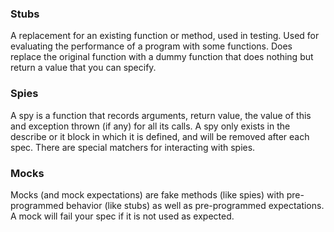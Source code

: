 ### Stubs

A replacement for an existing function or method, used in testing.
Used for evaluating the performance of a program with some functions.
Does replace the original function with a dummy function that does nothing but return a value that you can specify.

### Spies

A spy is a function that records arguments, return value, the value of this and exception thrown (if any) for all its calls. A spy only exists in the describe or it block in which it is defined, and will be removed after each spec. There are special matchers for interacting with spies.

### Mocks

Mocks (and mock expectations) are fake methods (like spies) with pre-programmed behavior (like stubs) as well as pre-programmed expectations. A mock will fail your spec if it is not used as expected.
